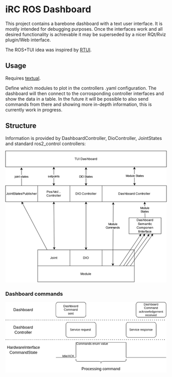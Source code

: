 # iRC ROS Dashboard

This project contains a barebone dashboard with a text user interface. It is mostly intended for debugging purposes. Once the interfaces work and all desired functionality is achievable it may be superseded by a nicer RQt/Rviz plugin/Web interface. 

The ROS+TUI idea was inspired by [RTUI](https://github.com/eduidl/rtui).

## Usage
Requires [textual](https://github.com/Textualize/textual).

Define which modules to plot in the controllers .yaml configuration. The dashboard will then connect to the corrosponding controller interfaces and show the data in a table. In the future it will be possible to also send commands from there and showing more in-depth information, this is currently work in progress.

## Structure
Information is provided by DashboardController, DioController, JointStates and standard ros2_control controllers:

![The dataflow to and from the dashboard](doc/dashboard.png)

### Dashboard commands

![The dataflow of sending commands to the dashboard](doc/dashboard_process.png)